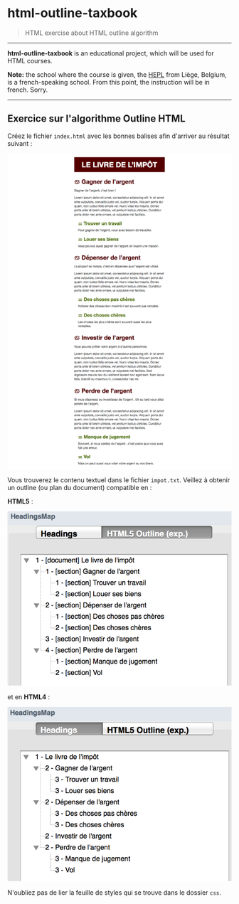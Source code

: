 # html-outline-taxbook

> HTML exercise about HTML outline algorithm

* * *

**html-outline-taxbook** is an educational project, which will be used for HTML courses.

**Note:** the school where the course is given, the [HEPL](http://www.provincedeliege.be/hauteecole) from Liège, Belgium, is a french-speaking school. From this point, the instruction will be in french. Sorry.

* * *

## Exercice sur l'algorithme Outline HTML

Créez le fichier `index.html` avec les bonnes balises afin d'arriver au résultat suivant :

![Résultat attendu](./rendu.png)


Vous trouverez le contenu textuel dans le fichier `impot.txt`.
Veillez à obtenir un outline (ou plan du document) compatible en :

**HTML5** : 

![Résultat attendu](./outline-html5.png)

et en **HTML4** :

![Résultat attendu](./outline-html4.png)

N'oubliez pas de lier la feuille de styles qui se trouve dans le dossier `css`.